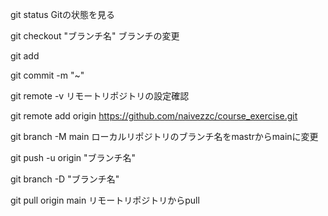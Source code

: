 git status
    Gitの状態を見る

git checkout "ブランチ名"
    ブランチの変更

git add

git commit -m "~"

git remote -v
    リモートリポジトリの設定確認
    
git remote add origin https://github.com/naivezzc/course_exercise.git

git branch -M main
    ローカルリポジトリのブランチ名をmastrからmainに変更

git push -u origin "ブランチ名"
    
git branch -D "ブランチ名" 

git pull origin main
    リモートリポジトリからpull